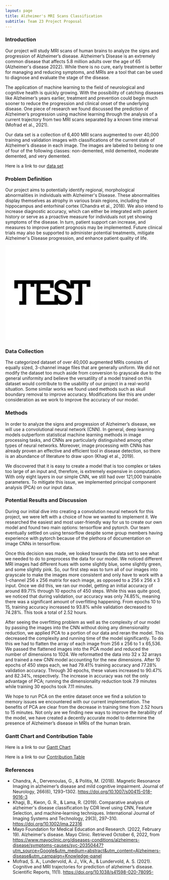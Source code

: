 ```yaml
---
layout: page
title: Alzheimer's MRI Scans Classification
subtitle: Team 23 Project Proposal
---
```


### Introduction

Our project will study MRI scans of human brains to analyze the signs and progression of Alzheimer’s disease. Alzheimer’s Disease is an extremely common disease that affects 5.8 million adults over the age of 65 (Alzheimer's disease 2022). While there is no cure, early treatment is better for managing and reducing symptoms, and MRIs are a tool that can be used to diagnose and evaluate the stage of the disease.

The application of machine learning to the field of neurological and cognitive health is quickly growing. With the possibility of catching diseases like Alzheimer’s years earlier, treatment and prevention could begin much sooner to reduce the progression and clinical onset of the underlying disease. One piece of research we found discussed the prediction of Alzheimer’s progression using machine learning through the analysis of a current trajectory from two MRI scans separated by a known time interval (Mofrad et al., 2021).

Our data set is a collection of 6,400 MRI scans augmented to over 40,000 training and validation images with classifications of the current state of Alzheimer’s disease in each image. The images are labeled to belong to one of four of the following classes: non-demented, mild demented, moderate demented, and very demented. 

Here is a link to our [data set](https://www.kaggle.com/datasets/uraninjo/augmented-alzheimer-mri-dataset)

### Problem Definition

Our project aims to potentially identify regional, morphological abnormalities in individuals with Alzheimer's Disease. These abnormalities display themselves as atrophy in various brain regions, including the hippocampus and entorhinal cortex (Chandra et al., 2018). We also intend to increase diagnostic accuracy, which can either be integrated with patient history or serve as a proactive measure for individuals not yet showing symptoms of the disease. In turn, patient support can increase, and measures to improve patient prognosis may be implemented. Future clinical trials may also be supported to administer potential treatments, mitigate Alzheimer's Disease progression, and enhance patient quality of life.

![test-image](assets/img/test-image.jpg)

### Data Collection

The categorized dataset of over 40,000 augmented MRIs consists of equally sized, 3-channel image files that are generally uniform. We did not modify the dataset too much aside from conversion to grayscale due to the general uniformity and believe the versatility of a model trained on this dataset would contribute to the usability of our project in a real-world situation. Some similar works we found used methods such as skull boundary removal to improve accuracy. Modifications like this are under consideration as we work to improve the accuracy of our model.

### Methods

In order to analyze the signs and progression of Alzheimer’s disease, we will use a convolutional neural network (CNN). In general, deep learning models outperform statistical machine learning methods in image processing tasks, and CNNs are particularly distinguished among other types of neural networks. Moreover, image processing with CNNs has already proven an effective and efficient tool in disease detection, so there is an abundance of literature to draw upon (Khagi et al., 2019).
 
We discovered that it is easy to create a model that is too complex or takes too large of an input and, therefore, is extremely expensive in computation. With only eight layers in our simple CNN, we still had over 121,000 trainable parameters. To mitigate this issue, we implemented principal component analysis (PCA) on our input data.



### Potential Results and Discussion

During our initial dive into creating a convolution neural network for this project, we were left with a choice of how we wanted to implement it. We researched the easiest and most user-friendly way for us to create our own model and found two main options: tensorflow and pytorch. Our team eventually settled on using tensorflow despite some group members having experience with pytorch because of the plethora of documentation on image CNNs in tensorflow.
 
Once this decision was made, we looked towards the data set to see what we needed to do to preprocess the data for our model. We noticed different MRI images had different hues with some slightly blue, some slightly green, and some slightly pink. So, our first step was to turn all of our images into grayscale to make the images more consistent and only have to work with a 1-channel 256 x 256 matrix for each image, as opposed to a 256 x 256 x 3 input. Once we did this, we ran our model, getting an initial accuracy of around 89.71% through 10 epochs of 450 steps. While this was quite good, we noticed that during validation, our accuracy was only 74.85%, meaning there was a significant amount of overfitting happening. From epochs 10 to 15, training accuracy increased to 93.8% while validation decreased to 74.28%. This took a total of 2.52 hours.
	
After seeing the overfitting problem as well as the complexity of our model by passing the images into the CNN without doing any dimensionality reduction, we applied PCA to a portion of our data and reran the model. This decreased the complexity and running time of the model significantly. To do this we had to flatten the array of each image from 256 x 256 to 1 x 65,536. We passed the flattened images into the PCA model and reduced the number of dimensions to 1024. We reformatted the data into 32 x 32 arrays and trained a new CNN model accounting for the new dimensions. After 10 epochs of 450 steps each, we had 79.41% training accuracy and 77.28% validation accuracy. Through 30 epochs, these values increased to 90.47% and 82.34%, respectively. The increase in accuracy was not the only advantage of PCA; running the dimensionality reduction took 7.9 minutes while training 30 epochs took 7.11 minutes.
 
We hope to run PCA on the entire dataset once we find a solution to memory issues we encountered with our current implementation. The benefits of PCA are clear from the decrease in training time from 2.52 hours to 15 minutes. Not only are we finding new ways to improve the iterability of the model, we have created a decently accurate model to determine the presence of Alzheimer’s disease in MRIs of the human brain.



### Gantt Chart and Contribution Table

Here is a link to our [Gantt Chart](https://gtvault-my.sharepoint.com/:x:/g/personal/scanastra3_gatech_edu/EV418BSlG0dIvm-2YcQRGKwB812RjocrHM2qpRjKDK-q9A?e=HlPncl)

Here is a link to our [Contribution Table](https://gtvault-my.sharepoint.com/:x:/g/personal/scanastra3_gatech_edu/EfC08hdEY7VAvQ7QMMIQ2TABL5AW9ueuiT-u4cN8wCn8bg?e=FmujgV)

### References

* Chandra, A., Dervenoulas, G., & Politis, M. (2018). Magnetic Resonance Imaging in alzheimer’s disease and mild cognitive impairment. Journal of Neurology, 266(6), 1293–1302. https://doi.org/10.1007/s00415-018-9016-3
* Khagi, B., Kwon, G. R., & Lama, R. (2019). Comparative analysis of alzheimer's disease classification by CDR level using CNN, Feature Selection, and machine‐learning techniques. International Journal of Imaging Systems and Technology, 29(3), 297–310. https://doi.org/10.1002/ima.22316
* Mayo Foundation for Medical Education and Research. (2022, February 19). Alzheimer's disease. Mayo Clinic. Retrieved October 6, 2022, from https://www.mayoclinic.org/diseases-conditions/alzheimers-disease/symptoms-causes/syc-20350447?utm_source=Google&utm_medium=abstract&utm_content=Alzheimers-disease&utm_campaign=Knowledge-panel
* Mofrad, S. A., Lundervold, A. J., Vik, A., & Lundervold, A. S. (2021). Cognitive and MRI trajectories for prediction of alzheimer’s disease. Scientific Reports, 11(1). https://doi.org/10.1038/s41598-020-78095-


